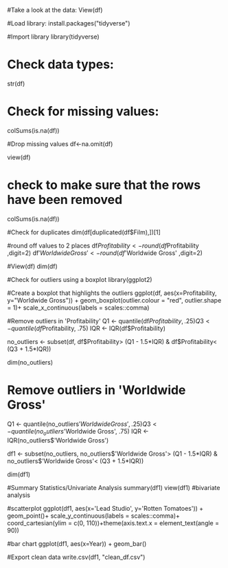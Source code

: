 #Take a look at the data:
View(df)

#Load library:
install.packages("tidyverse")

#Import library
library(tidyverse)

# Check data types:
str(df)

# Check for missing values:
colSums(is.na(df))

#Drop missing values
df<-na.omit(df)

view(df)
# check to make sure that the rows have been removed
colSums(is.na(df))

#Check for duplicates
dim(df[duplicated(df$Film),])[1]

#round off values to 2 places
df$Profitability <- round(df$Profitability ,digit=2)
df$'Worldwide Gross' <- round(df$'Worldwide Gross' ,digit=2)

#View(df)
dim(df)

#Check for outliers using a boxplot
library(ggplot2)

#Create a boxplot that highlights the outliers
ggplot(df, aes(x=Profitability, y="Worldwide Gross")) + 
  geom_boxplot(outlier.colour = "red", outlier.shape = 1)+ 
  scale_x_continuous(labels = scales::comma) 

#Remove outliers in 'Profitability'
Q1 <- quantile(df$Profitability, .25)
Q3 <- quantile(df$Profitability, .75)
IQR <- IQR(df$Profitability)

no_outliers <- subset(df, df$Profitability> (Q1 - 1.5*IQR) & df$Profitability< (Q3 + 1.5*IQR))

dim(no_outliers)

# Remove outliers in 'Worldwide Gross'
Q1 <- quantile(no_outliers$'Worldwide Gross', .25)
Q3 <- quantile(no_outliers$'Worldwide Gross', .75)
IQR <- IQR(no_outliers$'Worldwide Gross')

df1 <- subset(no_outliers, no_outliers$'Worldwide Gross'> (Q1 - 1.5*IQR) & no_outliers$'Worldwide Gross'< (Q3 + 1.5*IQR))

dim(df1)

#Summary Statistics/Univariate Analysis
summary(df1)
view(df1)
#bivariate analysis

#scatterplot
ggplot(df1, aes(x='Lead Studio', y='Rotten Tomatoes')) + 
  geom_point()+ scale_y_continuous(labels = scales::comma)+
  coord_cartesian(ylim = c(0, 110))+theme(axis.text.x = element_text(angle = 90))

#bar chart
ggplot(df1, aes(x=Year)) + geom_bar()

#Export clean data
write.csv(df1, "clean_df.csv")
